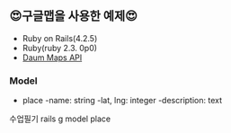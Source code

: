 😍구글맵을 사용한 예제😍
---
- Ruby on Rails(4.2.5)
- Ruby(ruby 2.3. 0p0)
- [Daum Maps API](http://apis.map.daum.net/web/documentation/)

### Model
- place
    -name: string 
    -lat, lng: integer
    -description: text



수업필기
rails g model place
